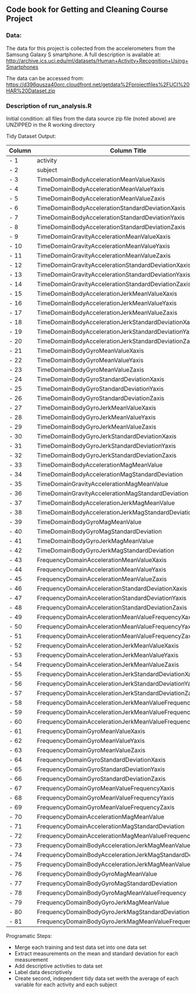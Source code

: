 ##  Code book for Getting and Cleaning Course Project

### Data:
The data for this project is collected from the accelerometers from the Samsung Galaxy S smartphone. 
A full description is available at: http://archive.ics.uci.edu/ml/datasets/Human+Activity+Recognition+Using+Smartphones 

The data can be accessed from: https://d396qusza40orc.cloudfront.net/getdata%2Fprojectfiles%2FUCI%20HAR%20Dataset.zip 

### Description of run_analysis.R 
Initial condition: all files from the data source zip file (noted above) are UNZIPPED in the R working directory

Tidy Dataset Output:

Column	|	Column Title	|	Type	|	max	|	min
----------	|	-------------------------------------------------------------------------	|	--------	|	--------	|	--------
- 1	|	activity	|	text	|		|	
- 2	|	subject	|	int	|		|	
- 3	|	TimeDomainBodyAccelerationMeanValueXaxis	|	float	|	0.30146102	|	0.221598244
- 4	|	TimeDomainBodyAccelerationMeanValueYaxis	|	float	|	-0.001308288	|	-0.040513953
- 5	|	TimeDomainBodyAccelerationMeanValueZaxis	|	float	|	-0.075378469	|	-0.1525139
- 6	|	TimeDomainBodyAccelerationStandardDeviationXaxis	|	float	|	0.626917071	|	-0.996068635
- 7	|	TimeDomainBodyAccelerationStandardDeviationYaxis	|	float	|	0.616937015	|	-0.990240947
- 8	|	TimeDomainBodyAccelerationStandardDeviationZaxis	|	float	|	0.609017879	|	-0.987658662
- 9	|	TimeDomainGravityAccelerationMeanValueXaxis	|	float	|	0.974508732	|	-0.680043155
- 10	|	TimeDomainGravityAccelerationMeanValueYaxis	|	float	|	0.956593814	|	-0.479894843
- 11	|	TimeDomainGravityAccelerationMeanValueZaxis	|	float	|	0.957873042	|	-0.49508872
- 12	|	TimeDomainGravityAccelerationStandardDeviationXaxis	|	float	|	-0.829554948	|	-0.996764227
- 13	|	TimeDomainGravityAccelerationStandardDeviationYaxis	|	float	|	-0.643578361	|	-0.994247649
- 14	|	TimeDomainGravityAccelerationStandardDeviationZaxis	|	float	|	-0.610161166	|	-0.99095725
- 15	|	TimeDomainBodyAccelerationJerkMeanValueXaxis	|	float	|	0.130193044	|	0.042688099
- 16	|	TimeDomainBodyAccelerationJerkMeanValueYaxis	|	float	|	0.056818586	|	-0.038687211
- 17	|	TimeDomainBodyAccelerationJerkMeanValueZaxis	|	float	|	0.038053359	|	-0.067458392
- 18	|	TimeDomainBodyAccelerationJerkStandardDeviationXaxis	|	float	|	0.544273037	|	-0.994604542
- 19	|	TimeDomainBodyAccelerationJerkStandardDeviationYaxis	|	float	|	0.355306717	|	-0.989513566
- 20	|	TimeDomainBodyAccelerationJerkStandardDeviationZaxis	|	float	|	0.031015708	|	-0.993288313
- 21	|	TimeDomainBodyGyroMeanValueXaxis	|	float	|	0.192704476	|	-0.205775427
- 22	|	TimeDomainBodyGyroMeanValueYaxis	|	float	|	0.027470756	|	-0.204205356
- 23	|	TimeDomainBodyGyroMeanValueZaxis	|	float	|	0.179102058	|	-0.072454603
- 24	|	TimeDomainBodyGyroStandardDeviationXaxis	|	float	|	0.267657219	|	-0.994276591
- 25	|	TimeDomainBodyGyroStandardDeviationYaxis	|	float	|	0.476518714	|	-0.994210472
- 26	|	TimeDomainBodyGyroStandardDeviationZaxis	|	float	|	0.564875818	|	-0.985538363
- 27	|	TimeDomainBodyGyroJerkMeanValueXaxis	|	float	|	-0.022091627	|	-0.157212539
- 28	|	TimeDomainBodyGyroJerkMeanValueYaxis	|	float	|	-0.013202277	|	-0.076808992
- 29	|	TimeDomainBodyGyroJerkMeanValueZaxis	|	float	|	-0.006940664	|	-0.092499853
- 30	|	TimeDomainBodyGyroJerkStandardDeviationXaxis	|	float	|	0.17914865	|	-0.996542541
- 31	|	TimeDomainBodyGyroJerkStandardDeviationYaxis	|	float	|	0.295945926	|	-0.997081576
- 32	|	TimeDomainBodyGyroJerkStandardDeviationZaxis	|	float	|	0.193206499	|	-0.995380795
- 33	|	TimeDomainBodyAccelerationMagMeanValue	|	float	|	0.644604325	|	-0.986493197
- 34	|	TimeDomainBodyAccelerationMagStandardDeviation	|	float	|	0.428405923	|	-0.986464543
- 35	|	TimeDomainGravityAccelerationMagMeanValue	|	float	|	0.644604325	|	-0.986493197
- 36	|	TimeDomainGravityAccelerationMagStandardDeviation	|	float	|	0.428405923	|	-0.986464543
- 37	|	TimeDomainBodyAccelerationJerkMagMeanValue	|	float	|	0.434490401	|	-0.992814715
- 38	|	TimeDomainBodyAccelerationJerkMagStandardDeviation	|	float	|	0.450612066	|	-0.994646917
- 39	|	TimeDomainBodyGyroMagMeanValue	|	float	|	0.418004609	|	-0.980740847
- 40	|	TimeDomainBodyGyroMagStandardDeviation	|	float	|	0.29997598	|	-0.981372676
- 41	|	TimeDomainBodyGyroJerkMagMeanValue	|	float	|	0.087581662	|	-0.997322527
- 42	|	TimeDomainBodyGyroJerkMagStandardDeviation	|	float	|	0.250173204	|	-0.997666072
- 43	|	FrequencyDomainAccelerationMeanValueXaxis	|	float	|	0.537012022	|	-0.995249933
- 44	|	FrequencyDomainAccelerationMeanValueYaxis	|	float	|	0.524187687	|	-0.989034304
- 45	|	FrequencyDomainAccelerationMeanValueZaxis	|	float	|	0.280735952	|	-0.989473927
- 46	|	FrequencyDomainAccelerationStandardDeviationXaxis	|	float	|	0.658506543	|	-0.99660457
- 47	|	FrequencyDomainAccelerationStandardDeviationYaxis	|	float	|	0.560191344	|	-0.990680395
- 48	|	FrequencyDomainAccelerationStandardDeviationZaxis	|	float	|	0.687124164	|	-0.987224804
- 49	|	FrequencyDomainAccelerationMeanValueFrequencyXaxis	|	float	|	0.159123629	|	-0.635913046
- 50	|	FrequencyDomainAccelerationMeanValueFrequencyYaxis	|	float	|	0.466528232	|	-0.379518455
- 51	|	FrequencyDomainAccelerationMeanValueFrequencyZaxis	|	float	|	0.402532553	|	-0.520114794
- 52	|	FrequencyDomainAccelerationJerkMeanValueXaxis	|	float	|	0.474317256	|	-0.994630797
- 53	|	FrequencyDomainAccelerationJerkMeanValueYaxis	|	float	|	0.276716853	|	-0.989398824
- 54	|	FrequencyDomainAccelerationJerkMeanValueZaxis	|	float	|	0.157775692	|	-0.992018448
- 55	|	FrequencyDomainAccelerationJerkStandardDeviationXaxis	|	float	|	0.476803887	|	-0.995073759
- 56	|	FrequencyDomainAccelerationJerkStandardDeviationYaxis	|	float	|	0.349771285	|	-0.990468083
- 57	|	FrequencyDomainAccelerationJerkStandardDeviationZaxis	|	float	|	-0.006236475	|	-0.99310776
- 58	|	FrequencyDomainAccelerationJerkMeanValueFrequencyXaxis	|	float	|	0.331449281	|	-0.576044002
- 59	|	FrequencyDomainAccelerationJerkMeanValueFrequencyYaxis	|	float	|	0.195677336	|	-0.601971415
- 60	|	FrequencyDomainAccelerationJerkMeanValueFrequencyZaxis	|	float	|	0.230107946	|	-0.627555474
- 61	|	FrequencyDomainGyroMeanValueXaxis	|	float	|	0.474962448	|	-0.993122609
- 62	|	FrequencyDomainGyroMeanValueYaxis	|	float	|	0.32881701	|	-0.994025488
- 63	|	FrequencyDomainGyroMeanValueZaxis	|	float	|	0.49241438	|	-0.985957788
- 64	|	FrequencyDomainGyroStandardDeviationXaxis	|	float	|	0.196613287	|	-0.994652185
- 65	|	FrequencyDomainGyroStandardDeviationYaxis	|	float	|	0.646233637	|	-0.994353087
- 66	|	FrequencyDomainGyroStandardDeviationZaxis	|	float	|	0.522454216	|	-0.986725275
- 67	|	FrequencyDomainGyroMeanValueFrequencyXaxis	|	float	|	0.249209412	|	-0.395770151
- 68	|	FrequencyDomainGyroMeanValueFrequencyYaxis	|	float	|	0.273141323	|	-0.666814815
- 69	|	FrequencyDomainGyroMeanValueFrequencyZaxis	|	float	|	0.377074097	|	-0.507490867
- 70	|	FrequencyDomainAccelerationMagMeanValue	|	float	|	0.586637551	|	-0.986800645
- 71	|	FrequencyDomainAccelerationMagStandardDeviation	|	float	|	0.178684581	|	-0.987648484
- 72	|	FrequencyDomainAccelerationMagMeanValueFrequency	|	float	|	0.435846932	|	-0.31233803
- 73	|	FrequencyDomainBodyAccelerationJerkMagMeanValue	|	float	|	0.538404846	|	-0.993998276
- 74	|	FrequencyDomainBodyAccelerationJerkMagStandardDeviation	|	float	|	0.316346415	|	-0.994366668
- 75	|	FrequencyDomainBodyAccelerationJerkMagMeanValueFrequency	|	float	|	0.4880885	|	-0.125210389
- 76	|	FrequencyDomainBodyGyroMagMeanValue	|	float	|	0.203979765	|	-0.986535242
- 77	|	FrequencyDomainBodyGyroMagStandardDeviation	|	float	|	0.236659662	|	-0.981468842
- 78	|	FrequencyDomainBodyGyroMagMeanValueFrequency	|	float	|	0.409521612	|	-0.456638671
- 79	|	FrequencyDomainBodyGyroJerkMagMeanValue	|	float	|	0.146618569	|	-0.997617389
- 80	|	FrequencyDomainBodyGyroJerkMagStandardDeviation	|	float	|	0.287834616	|	-0.997585231
- 81	|	FrequencyDomainBodyGyroJerkMagMeanValueFrequency	|	float	|	0.42630168	|	-0.182923597


Programatic Steps:

+ Merge each training and test data set into one data set
+ Extract  measurements on the mean and standard deviation for each measurement
+ Add descriptive activities to data set
+ Label data descriptively
+ Create second, independent tidy data set weith the average of each variable for each activity and each subject

